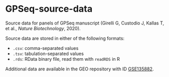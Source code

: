 # GPSeq-source-data

Source data for panels of GPSeq manuscript (Girelli G, Custodio J, Kallas T, et al., *Nature Biotechnology*, 2020).

Source data are stored in either of the following formats:

- `.csv`: comma-separated values
- `.tsv`: tabulation-separated values
- `.rds`: RData binary file, read them with `readRDS` in R

Additional data are available in the GEO repository with ID [GSE135882](https://www.ncbi.nlm.nih.gov/geo/query/acc.cgi?acc=GSE135882).